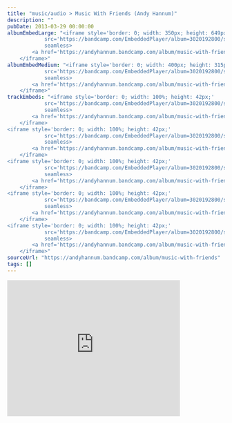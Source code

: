 ```yaml
---
title: "music/audio > Music With Friends (Andy Hannum)"
description: ""
pubDate: 2013-03-29 00:00:00
albumEmbedLarge: "<iframe style='border: 0; width: 350px; height: 649px;' 
            src='https://bandcamp.com/EmbeddedPlayer/album=3020192800/size=large/bgcol=ffffff/linkcol=0687f5/tracklist=true/transparent=true/' 
            seamless>
        <a href='https://andyhannum.bandcamp.com/album/music-with-friends'>Music With Friends by Andy Hannum</a>
    </iframe>"
albumEmbedMedium: "<iframe style='border: 0; width: 400px; height: 315px;' 
            src='https://bandcamp.com/EmbeddedPlayer/album=3020192800/size=large/bgcol=ffffff/linkcol=0687f5/tracklist=true/artwork=small/transparent=true/' 
            seamless>
        <a href='https://andyhannum.bandcamp.com/album/music-with-friends'>Music With Friends by Andy Hannum</a>
    </iframe>"
trackEmbeds: "<iframe style='border: 0; width: 100%; height: 42px;' 
            src='https://bandcamp.com/EmbeddedPlayer/album=3020192800/size=small/bgcol=ffffff/linkcol=0687f5/track=484512648/transparent=true/' 
            seamless>
        <a href='https://andyhannum.bandcamp.com/album/music-with-friends'>Music With Friends by Andy Hannum</a>
    </iframe>
<iframe style='border: 0; width: 100%; height: 42px;' 
            src='https://bandcamp.com/EmbeddedPlayer/album=3020192800/size=small/bgcol=ffffff/linkcol=0687f5/track=483122746/transparent=true/' 
            seamless>
        <a href='https://andyhannum.bandcamp.com/album/music-with-friends'>Music With Friends by Andy Hannum</a>
    </iframe>
<iframe style='border: 0; width: 100%; height: 42px;' 
            src='https://bandcamp.com/EmbeddedPlayer/album=3020192800/size=small/bgcol=ffffff/linkcol=0687f5/track=3629386552/transparent=true/' 
            seamless>
        <a href='https://andyhannum.bandcamp.com/album/music-with-friends'>Music With Friends by Andy Hannum</a>
    </iframe>
<iframe style='border: 0; width: 100%; height: 42px;' 
            src='https://bandcamp.com/EmbeddedPlayer/album=3020192800/size=small/bgcol=ffffff/linkcol=0687f5/track=2341795584/transparent=true/' 
            seamless>
        <a href='https://andyhannum.bandcamp.com/album/music-with-friends'>Music With Friends by Andy Hannum</a>
    </iframe>
<iframe style='border: 0; width: 100%; height: 42px;' 
            src='https://bandcamp.com/EmbeddedPlayer/album=3020192800/size=small/bgcol=ffffff/linkcol=0687f5/track=2690385860/transparent=true/' 
            seamless>
        <a href='https://andyhannum.bandcamp.com/album/music-with-friends'>Music With Friends by Andy Hannum</a>
    </iframe>"
sourceUrl: "https://andyhannum.bandcamp.com/album/music-with-friends"
tags: []
---
```


<iframe style='border: 0; width: 400px; height: 315px;' 
            src='https://bandcamp.com/EmbeddedPlayer/album=3020192800/size=large/bgcol=ffffff/linkcol=0687f5/tracklist=true/artwork=small/transparent=true/' 
            seamless>
        <a href='https://andyhannum.bandcamp.com/album/music-with-friends'>Music With Friends by Andy Hannum</a>
    </iframe>